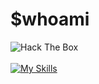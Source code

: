 # $whoami
<image src="https://www.hackthebox.eu/badge/image/641801" alt="Hack The Box"></image>
<br />
<br />
[![My Skills](https://skillicons.dev/icons?i=js,nodejs,nginx,cloudflare,docker,ipfs,bash,linux,vscode,unreal)](https://skillicons.dev)
